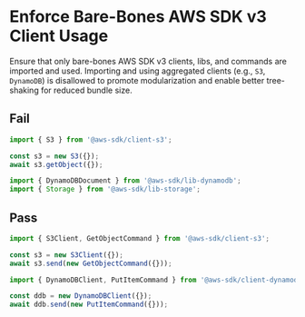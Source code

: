 # Enforce Bare-Bones AWS SDK v3 Client Usage

Ensure that only bare-bones AWS SDK v3 clients, libs, and commands are imported and used. Importing and using aggregated clients (e.g., `S3`, `DynamoDB`) is disallowed to promote modularization and enable better tree-shaking for reduced bundle size.

## Fail

```js
import { S3 } from '@aws-sdk/client-s3';

const s3 = new S3({});
await s3.getObject({});
```

```js
import { DynamoDBDocument } from '@aws-sdk/lib-dynamodb';
import { Storage } from '@aws-sdk/lib-storage';
```

## Pass

```js
import { S3Client, GetObjectCommand } from '@aws-sdk/client-s3';

const s3 = new S3Client({});
await s3.send(new GetObjectCommand({}));

import { DynamoDBClient, PutItemCommand } from '@aws-sdk/client-dynamodb';

const ddb = new DynamoDBClient({});
await ddb.send(new PutItemCommand({}));
```
